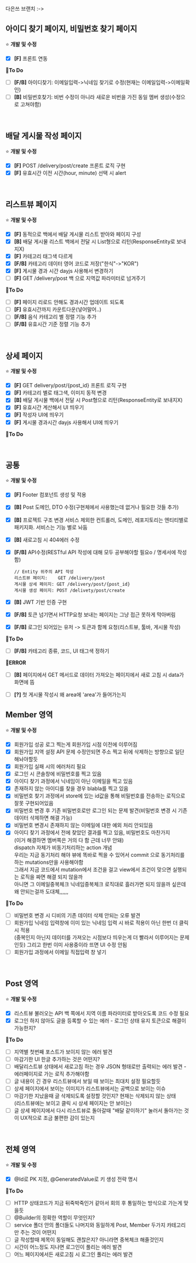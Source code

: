 다은쓰 브랜치 :->
## 아이디 찾기 페이지, 비밀번호 찾기 페이지
⭐ **개발 및 수정**
- [x] **[F]** 프론트 연동

📍**To Do**

- [ ] **[F/B]**  아이디찾기: 이메일입력->닉네임 찾기로 수정(현재는 이메일입력->이메일확인)
- [ ] **[B]** 비밀번호찾기: 비번 수정이 아니라 새로운 비번을 가진 동일 멤버 생성(수정으로 고쳐야함)

<br>

## 배달 게시물 작성 페이지
⭐ **개발 및 수정**
- [x] **[F]**   POST /delivery/post/create 프론트 로직 구현
- [x] **[F]**   유효시간 이전 시간(hour, minute) 선택 시 alert

<br>

## 리스트뷰 페이지
⭐ **개발 및 수정**

- [x] **[F]** 동적으로 백에서 배달 게시물 리스트 받아와 페이지 구성
- [x] **[B]** 배달 게시물 리스트 백에서 전달 시 List<Post>형으로 리턴(ResponseEntity로 보내지X)
- [x] **[F]** 카테고리 태그색 다르게
- [x] **[F/B]** 카테고리 데이터 영어 코드로 저장("한식"->"KOR")
- [x] **[F]** 게시물 경과 시간 dayjs 사용해서 변경하기
- [ ] **[F]**  GET /delivery/post 백 으로 지역값 파라미터로 넘겨주기

📍**To Do**
- [ ] **[F]**  페이지 리로드 안해도 경과시간 업데이트 되도록
- [ ] **[F]**  유효시간까지 카운트다운(넣어말어..)
- [ ] **[F/B]** 음식 카테고리 별 정렬 기능 추가
- [ ] **[F/B]** 유효시간 기준 정렬 기능 추가
      
<br>

## 상세 페이지
⭐ **개발 및 수정**
- [x] **[F]** GET delivery/post/{post_id} 프론트 로직 구현
- [x] **[F]** 카테고리 별로 태그색, 이미지 동적 변경
- [x] **[B]** 배달 게시물 백에서 전달 시 Post형으로 리턴(ResponseEntity로 보내지X)
- [x] **[F]** 유효시간 계산해서 UI 띄우기
- [x] **[F]** 작성자 UI에 띄우기
- [x] **[F]** 게시물 경과시간 dayjs 사용해서 UI에 띄우기

📍**To Do**

      
<br>

## 공통

⭐ **개발 및 수정**
- [x] **[F]** Footer 컴포넌트 생성 및 적용
- [x] **[B]** Post 도메인, DTO 수정(구현체에서 사용했는데 없거나 필요한 것들 추가)
- [x] **[B]** 프로젝트 구조 변경 서비스 제외한 컨트롤러, 도메인, 레포지토리는 엔티티별로 패키지화. 서비스는 기능 별로 놔둠
- [x] **[B]**  새로고침 시 404에러 수정
- [x] **[F/B]** API수정(RESTful API 작성에 대해 모두 공부해야할 필요o / 명세서에 작성 함)
      
      // Entity 위주의 API 작성
      리스트뷰 페이지:    GET /delivery/post 
      게시물 상세 페이지: GET /delivery/post/{post_id}
      게시물 생성 페이지: POST /delivety/post/create
- [x] **[B]** JWT 기반 인증 구현
- [x] **[F/B]** 토큰 넘기면서 HTTP요청 보내는 페이지는 그냥 접근 못하게 막아버림
- [x] **[F/B]** 로그인 되어있는 유저 -> 토큰과 함께 요청(리스트뷰, 툴바, 게시물 작성)


📍**To Do**
- [ ] **[F/B]** 카테고리 종류, 코드, UI 태그색 정하기



📍**ERROR**
- [ ] **[B]**   페이지에서 GET 메서드로 데이터 가져오는 페이지에서 새로 고침 시 data가 화면에 뜸
- [ ] **[?]**  첫 게시물 작성시 왜 area에 'area'가 들어가는지











## Member 영역 
⭐ **개발 및 수정**
- [x]  회원가입 성공 로그 찍는게 회원가입 시점 이전에 이루어짐  
- [x]  회원가입 지역 설정 API 문제 수정안되면 주소 찍고 뒤에 삭제하는 방향으로 일단 해놔야할듯
- [x]  회원가입 실패 시의 에러처리 필요
- [x]  로그인 시 콘솔창에 비밀번호를 찍고 있음
- [x]  아이디 찾기 과정에서 닉네임이 아닌 이메일을 찍고 있음 
- [x]  존재하지 않는 아이디를 찾을 경우 blabla를 찍고 있음
- [x]  비밀번호 찾기 과정에서 store에 있는 id값을 통해 비밀번호를 전송하는 로직으로 잘못 구현되어있음
- [x]  비밀번호 변경 후 기존 비밀번호로만 로그인 되는 문제 발견(비밀번호 변경 시 기존 데이터 삭제하면 해결 가능)
- [x]  비밀번호 변경시 존재하지 않는 이메일에 대한 예외 처리 안되있음
- [x]  아이디 찾기 과정에서 전에 찾았던 결과를 찍고 있음, 비밀번호도 마찬가지   
(이거 해결하면 멤버쪽은 거의 다 함 근데 너무 안돼)   
dispatch 자체가 비동기처리하는 action 개념   
우리는 지금 동기처리 해야 뷰에 똑바로 찍을 수 있어서 commit 으로 동기처리를 하는 mutations만을 사용해야함   
그래서 지금 코드에서 mutation에서 조건을 걸고 view에서 조건이 맞으면 실행되는 로직을 짜면 해결 되지 않을까  
아니면 그 이메일중복체크 닉네임중복체크 로직대로 흘러가면 되지 않을까 싶은데 왜 안되는걸까 도대체,,,,,,  

📍**To Do**
- [ ]  비밀번호 변경 시 디비의 기존 데이터 삭제 안되는 오류 발견
- [ ]  회원가입 닉네임 입력창에 이미 있는 닉네임 입력 시 바로 적용이 아닌 한번 더 클릭시 적용   
(중복인지 아닌지 데이터를 가져오는 시점보다 띄우는게 더 빨라서 이루어지는 문제인듯) 그리고 한번 이미 사용중이라 뜨면 UI 수정 안됨 
- [ ]  회원가입 과정에서 이메일 직접입력 창 넣기

<br>

## Post 영역 
⭐ **개발 및 수정**
- [x]  리스트뷰 불러오는 API 백 쪽에서 지역 이름 파라미터로 받아오도록 코드 수정 필요
- [x]  로그인 하지 않아도 글을 등록할 수 있는 에러 - 로그인 상태 유지 토큰으로 해결이 가능한지?

📍**To Do**
- [ ]  지역별 첫번째 포스트가 보이지 않는 에러 발견
- [ ]  마감기한 UI 한글 추가하는 것은 어떤지?
- [ ]  배달리스트뷰 상태에서 새로고침 하는 경우 JSON 형태로만 출력되는 에러 발견 - 에러페이지로 가는 로직 추가해야함
- [ ]  글 내용이 긴 경우 리스트뷰에서 보일 때 보이는 최대치 설정 필요할듯
- [ ]  상세 페이지에서 보이는 이미지가 리스트뷰에서는 공백으로 보이는 이슈
- [ ]  마감기한 지났을때 글 삭제되도록 설정할 것인지? 현재는 삭제되지 않는 상태   
(리스트뷰에는 보이고 클릭 시 상세 페이지는 안 보이는)
- [ ]  글 상세 페이지에서 다시 리스트뷰로 돌아갈때 "배달 같이하기" 눌러서 돌아가는 것이 UX적으로 조금 불편한 감이 있는지

<br>

## 전체 영역 
⭐ **개발 및 수정**
- [x]  @Id로 PK 지정, @GeneratedValue로 키 생성 전략 명시

📍**To Do**
- [ ]  HTTP 상태코드가 지금 뒤죽박죽인거 같아서 회의 후 통일하는 방식으로 가는게 맞을듯
- [ ]  @Builder의 정확한 역할이 무엇인지? 
- [ ]  service 폴더 안의 폴더들도 나머지와 동일하게 Post, Member 두가지 카테고리만 주는 것이 어떤지
- [ ]  글 작성할때 제목이 동일해도 괜찮은지? 아니라면 중복체크 해줄것인지
- [ ]  시간이 어느정도 지나면 로그인이 풀리는 에러 발견
- [ ]  어느 페이지에서든 새로고침 시 로그인 풀리는 에러 발견

<br>
